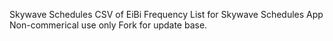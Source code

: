 Skywave Schedules
CSV of EiBi Frequency List for Skywave Schedules App
Non-commerical use only
Fork for update base.
